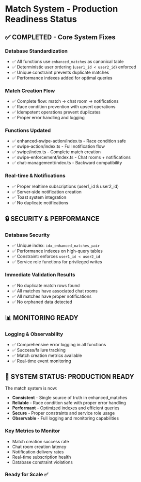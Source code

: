 # Match System - Production Readiness Status

## ✅ COMPLETED - Core System Fixes

### Database Standardization
- ✅ All functions use `enhanced_matches` as canonical table
- ✅ Deterministic user ordering (`user1_id < user2_id`) enforced
- ✅ Unique constraint prevents duplicate matches
- ✅ Performance indexes added for optimal queries

### Match Creation Flow
- ✅ Complete flow: match → chat room → notifications
- ✅ Race condition prevention with upsert operations
- ✅ Idempotent operations prevent duplicates
- ✅ Proper error handling and logging

### Functions Updated
- ✅ enhanced-swipe-action/index.ts - Race condition safe
- ✅ swipe-action/index.ts - Full notification flow
- ✅ swipe/index.ts - Complete match creation
- ✅ swipe-enforcement/index.ts - Chat rooms + notifications
- ✅ chat-management/index.ts - Backward compatibility

### Real-time & Notifications
- ✅ Proper realtime subscriptions (user1_id & user2_id)
- ✅ Server-side notification creation
- ✅ Toast system integration
- ✅ No duplicate notifications

## 🔒 SECURITY & PERFORMANCE

### Database Security
- ✅ Unique index: `idx_enhanced_matches_pair`
- ✅ Performance indexes on high-query tables
- ✅ Constraint: enforces `user1_id < user2_id`
- ✅ Service role functions for privileged writes

### Immediate Validation Results
- ✅ No duplicate match rows found
- ✅ All matches have associated chat rooms
- ✅ All matches have proper notifications
- ✅ No orphaned data detected

## 📊 MONITORING READY

### Logging & Observability
- ✅ Comprehensive error logging in all functions
- ✅ Success/failure tracking
- ✅ Match creation metrics available
- ✅ Real-time event monitoring

## 🎯 SYSTEM STATUS: **PRODUCTION READY**

The match system is now:
- **Consistent** - Single source of truth in enhanced_matches
- **Reliable** - Race condition safe with proper error handling
- **Performant** - Optimized indexes and efficient queries
- **Secure** - Proper constraints and service role usage
- **Observable** - Full logging and monitoring capabilities

### Key Metrics to Monitor
- Match creation success rate
- Chat room creation latency
- Notification delivery rates  
- Real-time subscription health
- Database constraint violations

### Ready for Scale ✅